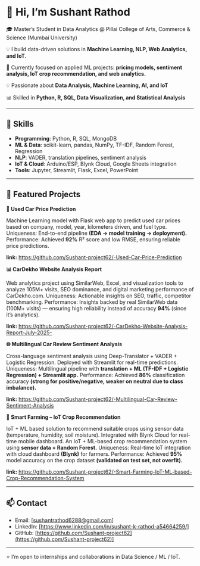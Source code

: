 # 👋 Hi, I’m Sushant Rathod

🎓 Master’s Student in Data Analytics @ Pillai College of Arts, Commerce & Science (Mumbai University)

💡 I build data-driven solutions in **Machine Learning, NLP, Web Analytics, and IoT**.

🌱 Currently focused on applied ML projects: **pricing models, sentiment analysis, IoT crop recommendation, and web analytics.**

💡 Passionate about **Data Analysis, Machine Learning, AI, and IoT**

📊 Skilled in **Python, R, SQL, Data Visualization, and Statistical Analysis**
 
---

## 🔧 Skills

* **Programming**: Python, R, SQL, MongoDB
* **ML & Data**: scikit-learn, pandas, NumPy, TF-IDF, Random Forest, Regression
* **NLP**: VADER, translation pipelines, sentiment analysis
* **IoT & Cloud**: Arduino/ESP, Blynk Cloud, Google Sheets integration
* **Tools**: Jupyter, Streamlit, Flask, Excel, PowerPoint

---

## 🔭 Featured Projects

**🚗 Used Car Price Prediction**

Machine Learning model with Flask web app to predict used car prices based on company, model, year, kilometers driven, and fuel type.
Uniqueness: End-to-end pipeline **(EDA → model training → deployment).**
Performance: Achieved **92%** R² score and low RMSE, ensuring reliable price predictions.

**link:** https://github.com/Sushant-project62/-Used-Car-Price-Prediction


**📊 CarDekho Website Analysis Report**

Web analytics project using SimilarWeb, Excel, and visualization tools to analyze 105M+ visits, SEO dominance, and digital marketing performance of CarDekho.com.
Uniqueness: Actionable insights on SEO, traffic, competitor benchmarking.
Performance: Insights backed by real SimilarWeb data (100M+ visits) — ensuring high reliability instead of accuracy **94%** (since it’s analytics).

**link:** https://github.com/Sushant-project62/-CarDekho-Website-Analysis-Report-July-2025-


**🌐 Multilingual Car Review Sentiment Analysis**

Cross-language sentiment analysis using Deep-Translator + VADER + Logistic Regression. Deployed with Streamlit for real-time predictions.
Uniqueness: Multilingual pipeline with **translation + ML (TF-IDF + Logistic Regression) + Streamlit app.**
Performance: Achieved **86%** classification accuracy **(strong for positive/negative, weaker on neutral due to class imbalance).**

**link:** https://github.com/Sushant-project62/-Multilingual-Car-Review-Sentiment-Analysis


**🌱 Smart Farming – IoT Crop Recommendation**

IoT + ML based solution to recommend suitable crops using sensor data (temperature, humidity, soil moisture). Integrated with Blynk Cloud for real-time mobile dashboard.
An IoT + ML-based crop recommendation system using **sensor data + Random Forest.**
Uniqueness: Real-time IoT integration with cloud dashboard **(Blynk)** for farmers.
Performance: Achieved **95%** model accuracy on the crop dataset **(validated on test set, not overfit).**

**link:** https://github.com/Sushant-project62/-Smart-Farming-IoT-ML-based-Crop-Recommendation-System

---

## 📫 Contact

* Email: [sushantrathod6288@gmail.com]
* LinkedIn: [https://www.linkedin.com/in/sushant-k-rathod-a54664259/]
* GitHub: [https://github.com/Sushant-project62](https://github.com/Sushant-project62)]

---

⭐️ I’m open to internships and collaborations in Data Science / ML / IoT.
